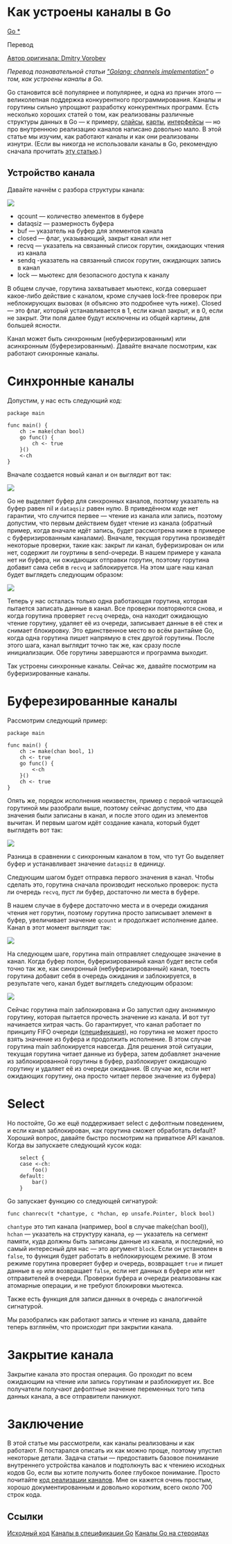 # Как устроены каналы в Go

[Go \*](https://habr.com/ru/hub/go/)

Перевод

[Автор оригинала: Dmitry Vorobev](http://dmitryvorobev.blogspot.com.es/2016/08/golang-channels-implementation.html)

*Перевод познавательной статьи ["Golang: channels implementation"](http://dmitryvorobev.blogspot.com.es/2016/08/golang-channels-implementation.html) о том, как устроены каналы в Go.*

Go становится всё популярнее и популярнее, и одна из причин этого — великолепная поддержка конкурентного программирования. Каналы и горутины сильно упрощают разработку конкурентных программ. Есть несколько хороших статей о том, как реализованы различные структуры данных в Go — к примеру, [слайсы](https://blog.golang.org/go-slices-usage-and-internals), [карты](https://www.goinggo.net/2013/12/macro-view-of-map-internals-in-go.html), [интерфейсы](http://research.swtch.com/interfaces) — но про внутреннюю реализацию каналов написано довольно мало. В этой статье мы изучим, как работают каналы и как они реализованы изнутри. (Если вы никогда не использовали каналы в Go, рекомендую сначала прочитать [эту статью](https://golang.org/doc/effective_go.html#channels).)

## Устройство канала

Давайте начнём с разбора структуры канала:

![](https://habrastorage.org/r/w1560/files/483/025/741/48302574178048caac81c816f9e37238.png)

*   qcount — количество элементов в буфере
*   dataqsiz — размерность буфера
*   buf — указатель на буфер для элементов канала
*   closed — флаг, указывающий, закрыт канал или нет
*   recvq — указатель на связанный список горутин, ожидающих чтения из канала
*   sendq -указатель на связанный список горутин, ожидающих запись в канал
*   lock — мьютекс для безопасного доступа к каналу

В общем случае, горутина захватывает мьютекс, когда совершает какое-либо действие с каналом, кроме случаев lock-free проверок при неблокирующих вызовах (я объясню это подробнее чуть ниже). Closed — это флаг, который устанавливается в 1, если канал закрыт, и в 0, если не закрыт. Эти поля далее будут исключены из общей картины, для большей ясности.

Канал может быть синхронным (небуферизированным) или асинхронным (буферезированным). Давайте вначале посмотрим, как работают синхронные каналы.

# Синхронные каналы

Допустим, у нас есть следующий код:

```
package main

func main() {
    ch := make(chan bool)
    go func() {
        ch <- true
    }()
    <-ch
}
```

Вначале создается новый канал и он выглядит вот так:

![](https://habrastorage.org/r/w1560/files/725/298/c69/725298c69c2b4319b3cb5cf606712124.png)

Go не выделяет буфер для синхронных каналов, поэтому указатель на буфер равен nil и `dataqsiz` равен нулю. В приведённом коде нет гарантии, что случится первее — чтение из канала или запись, поэтому допустим, что первым действием будет чтение из канала (обратный пример, когда вначале идёт запись, будет рассмотрена ниже в примере с буферизированным каналами). Вначале, текущая горутина произведёт некоторые проверки, такие как: закрыт ли канал, буферизирован он или нет, содержит ли гоуртины в send-очереди. В нашем примере у канала нет ни буфера, ни ожидающих отправки горутин, поэтому горутина добавит сама себя в `recvq` и заблокируется. На этом шаге наш канал будет выглядеть следующим образом:

![](https://habrastorage.org/r/w1560/files/2af/b2c/796/2afb2c79621847e0a28f118f92ed5c10.png)

Теперь у нас осталась только одна работающая горутина, которая пытается записать данные в канал. Все проверки повторяются снова, и когда горутина проверяет `recvq` очередь, она находит ожидающую чтение горутину, удаляет её из очереди, записывает данные в её стек и снимает блокировку. Это единственное место во всём рантайме Go, когда одна горутина пишет напрямую в стек другой горутины. После этого шага, канал выглядит точно так же, как сразу после инициализации. Обе горутины завершаются и программа выходит.

Так устроены синхронные каналы. Сейчас же, давайте посмотрим на буферизированные каналы.

# Буферезированные каналы

Рассмотрим следующий пример:

```
package main

func main() {
    ch := make(chan bool, 1)
    ch <- true
    go func() {
        <-ch
    }()
    ch <- true
}
```

Опять же, порядок исполнения неизвестен, пример с первой читающей горутиной мы разобрали выше, поэтому сейчас допустим, что два значения были записаны в канал, и после этого один из элементов вычитан. И первым шагом идёт создание канала, который будет выглядеть вот так:

![](https://habrastorage.org/r/w1560/files/6f4/e78/6af/6f4e786af89b47f49e0b52d1869a2180.png)

Разница в сравнении с синхронным каналом в том, что тут Go выделяет буфер и устанавливает значение `dataqsiz` в единицу.

Следующим шагом будет отправка первого значения в канал. Чтобы сделать это, горутина сначала производит несколько проверок: пуста ли очередь `recvq`, пуст ли буфер, достаточно ли места в буфере.

В нашем случае в буфере достаточно места и в очереди ожидания чтения нет горутин, поэтому горутина просто записывает элемент в буфер, увеличивает значение `qcount` и продолжает исполнение далее. Канал в этот момент выглядит так:

![](https://habrastorage.org/r/w1560/files/40c/f56/e00/40cf56e008e44b21ab2bbf7a5afe8a5e.png)

На следующем шаге, горутина main отправляет следующее значение в канал. Когда буфер полон, буферизированный канал будет вести себя точно так же, как синхронный (небуферизированный) канал, тоесть горутина добавит себя в очередь ожидания и заблокируется, в результате чего, канал будет выглядеть следующим образом:

![](https://habrastorage.org/r/w1560/files/279/503/8c4/2795038c432c4ff38041e67086cb4e56.png)

Сейчас горутина main заблокирована и Go запустил одну анонимную горутину, которая пытается прочесть значение из канала. И вот тут начинается хитрая часть. Go гарантирует, что канал работает по принципу FIFO очереди ([спецификация](https://golang.org/ref/spec#Channel_types)), но горутина не может просто взять значение из буфера и продолжить исполнение. В этом случае горутина main заблокируется навсегда. Для решения этой ситуации, текущая горутина читает данные из буфера, затем добавляет значение из заблокированной горутины в буфер, разблокирует ожидающую горутину и удаляет её из очереди ожидания. (В случае же, если нет ожидающих горутину, она просто читает первое значение из буфера)

# Select

Но постойте, Go же ещё поддерживает select с дефолтным поведением, и если канал заблокирован, как горутина сможет обработать default? Хороший вопрос, давайте быстро посмотрим на приватное API каналов. Когда вы запускаете следующий кусок кода:

```
    select {
    case <-ch:
        foo()
    default:
        bar()
    }
```

Go запускает функцию со следующей сигнатурой:

```
func chanrecv(t *chantype, c *hchan, ep unsafe.Pointer, block bool)
```

`chantype` это тип канала (например, bool в случае make(chan bool)), `hchan` — указатель на структуру канала, `ep` — указатель на сегмент памяти, куда должны быть записаны данные из канала, и последний, но самый интересный для нас — это аргумент `block`. Если он установлен в `false`, то функция будет работать в неблокирующем режиме. В этом режиме горутина проверяет буфер и очередь, возвращает `true` и пишет данные в `ep` или возвращает `false`, если нет данных в буфере или нет отправителей в очереди. Проверки буфера и очереди реализованы как атомарные операции, и не требуют блокировки мьютекса.

Также есть функция для записи данных в очередь с аналогичной сигнатурой.

Мы разобрались как работают запись и чтение из канала, давайте теперь взглянём, что происходит при закрытии канала.

# Закрытие канала

Закрытие канала это простая операция. Go проходит по всем ожидающим на чтение или запись горутинам и разблокирует их. Все получатели получают дефолтные значение переменных того типа данных канала, а все отправители паникуют.

# Заключение

В этой статье мы рассмотрели, как каналы реализованы и как работают. Я постарался описать их как можно проще, поэтому упустил некоторые детали. Задача статьи — предоставить базовое понимание внутреннего устройства каналов и подтолкнуть вас к чтениею исходных кодов Go, если вы хотите получить более глубокое понимание. Просто почитайте [код реализации каналов](https://golang.org/src/runtime/chan.go). Мне он кажется очень простым, хорошо документированным и довольно коротким, всего около 700 строк кода.

## Ссылки

[Исходный код](https://golang.org/src/runtime/chan.go)
[Каналы в спецификации Go](https://golang.org/ref/spec#Channel_types)
[Каналы Go на стероидах](https://docs.google.com/document/d/1yIAYmbvL3JxOKOjuCyon7JhW4cSv1wy5hC0ApeGMV9s/pub)
